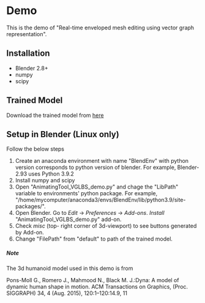 
# Demo

This is the demo of "Real-time enveloped mesh editing using vector graph representation".

## Installation
- Blender 2.8+
- numpy
- scipy

## Trained Model

Download the trained model from [here](https://drive.google.com/uc?export=download&id=1ce90bDqY3p3Rd7IK8Wfg9W4PsedHvfHl)

## Setup in Blender (Linux only)

Follow the below steps
1. Create an anaconda environment with name "BlendEnv" with python version corresponds to python version of blender. For example, Blender-2.93 uses Python 3.9.2
2. Install numpy and scipy
3. Open "AnimatingTool_VGLBS_demo.py" and chage the "LibPath" variable to environments' python package. For example, "/home/mycomputer/anaconda3/envs/BlendEnv/lib/python3.9/site-packages/".
4. Open Blender. Go to *Edit* ->  *Preferences* -> *Add-ons*. *Install* "AnimatingTool_VGLBS_demo.py" add-on.
5. Check *misc* (top- right corner of 3d-viewport) to see buttons generated by Add-on.
6. Change "FilePath" from "default" to path of the trained model.

##### Note
The 3d humanoid model used in this demo is from

Pons-Moll G., Romero J., Mahmood N., Black M. J.:Dyna: A model of dynamic human shape in motion. ACM Transactions on Graphics, (Proc. SIGGRAPH) 34, 4 (Aug. 2015), 120:1–120:14.9, 11

